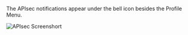 The APIsec notifications appear under the bell icon besides the Profile Menu. 

<img alt="APIsec Screenshort" src="https://user-images.githubusercontent.com/75529175/168322569-3ca71bd5-1694-4417-a652-c892bb93cf78.png" />
